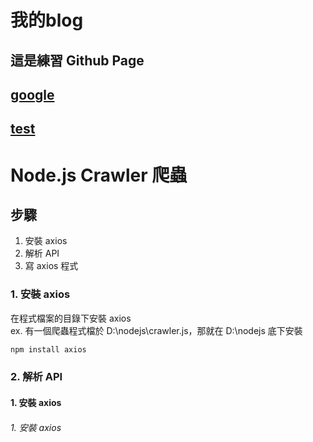 # 我的blog


## 這是練習 Github Page

## [google](https://www.google.com)

## [test](https://ycchien313.github.io/test/)


# Node.js Crawler 爬蟲
## 步驟
1. 安裝 axios
2. 解析 API
3. 寫 axios 程式

### 1. 安裝 axios
在程式檔案的目錄下安裝 axios <br>
ex. 有一個爬蟲程式檔於 D:\nodejs\crawler.js，那就在 D:\nodejs 底下安裝
```js
npm install axios
```

### 2. 解析 API


#### 1. 安裝 axios
###### 1. 安裝 axios
